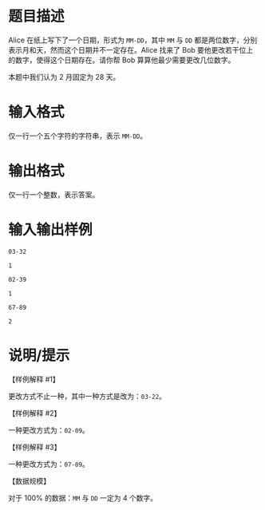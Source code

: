 # 题目描述

Alice 在纸上写下了一个日期，形式为 `MM-DD`，其中 `MM` 与 `DD` 都是两位数字，分别表示月和天，然而这个日期并不一定存在。Alice 找来了 Bob 要他更改若干位上的数字，使得这个日期存在。请你帮 Bob 算算他最少需要更改几位数字。

本题中我们认为 $2$ 月固定为 $28$ 天。

# 输入格式

仅一行一个五个字符的字符串，表示 `MM-DD`。

# 输出格式

仅一行一个整数，表示答案。

# 输入输出样例

```input1
03-32
```

```output1
1
```

```input2
02-39
```

```output2
1
```

```input3
67-89
```

```output3
2
```

# 说明/提示

【样例解释 #1】

更改方式不止一种，其中一种方式是改为：`03-22`。

【样例解释 #2】

一种更改方式为：`02-09`。

【样例解释 #3】

一种更改方式为：`07-09`。

【数据规模】

对于 $100 \%$ 的数据：`MM` 与 `DD` 一定为 $4$ 个数字。
